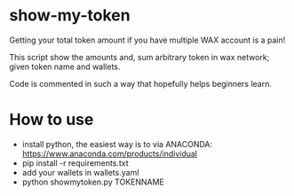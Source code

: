 # show-my-token
Getting your total token amount if you have multiple WAX account is a pain! 

This script show the amounts and, sum arbitrary token in wax network; given token name and wallets.

Code is commented in such a way that hopefully helps beginners learn.


# How to use

- install python, the easiest way is to via ANACONDA: https://www.anaconda.com/products/individual
- pip install -r requirements.txt
- add your wallets in wallets.yaml
- python showmytoken.py TOKENNAME
